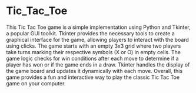 # Tic_Tac_Toe
This Tic Tac Toe game is a simple implementation using Python and Tkinter, a popular GUI toolkit. Tkinter provides the necessary tools to create a graphical interface for the game, allowing players to interact with the board using clicks. The game starts with an empty 3x3 grid where two players take turns marking their respective symbols (X or O) in empty cells. The game logic checks for win conditions after each move to determine if a player has won or if the game ends in a draw. Tkinter handles the display of the game board and updates it dynamically with each move. Overall, this game provides a fun and interactive way to play the classic Tic Tac Toe game on your computer.
